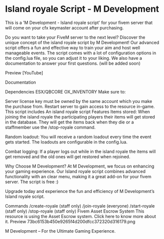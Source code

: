 # Island royale Script - M Development

This is a 'M Development - Island royale script' for your fivem server that will come on your cfx keymaster account after purchasing.

Do you want to take your FiveM server to the next level? Discover the unique concept of the island royale script by M Development! Our advanced script offers a fun and effective way to train your aim and host well manageable events. The script comes with a lot of configuration options in the config.lua file, so you can adjust it to your liking. We also have a documentation to answer your first questions. (will be added soon)

Preview [YouTube]

Documentation

Dependencies
ESX/QBCORE
OX_INVENTORY
Make sure to:

Server license key must be owned by the same account which you make the purchase from.
Restart server to gain access to the resource in-game.
This script includes
An island royale script
Features
Items stored: When joining the island royale the participating players their items will get stored in the database. They will get the items back when they die or a staffmember use the /stop-royale command.

Random loadout: You will receive a random loadout every time the event gets started. The loadouts are configurable in the config.lua.

Combat logging: If a player logs out while in the island royale the items will get removed and the old ones will get restored when rejoined.

Why Choose M Development? At M Development, we focus on enhancing your gaming experience. Our Island royale script combines advanced functionality with an clear menu, making it a great add-on for your fivem server. The script is free :)

Upgrade today and experience the fun and efficiency of M Development’s Island royale script.

Commands
/create-royale (staff only)
/join-royale (everyone)
/start-royale (staff only)
/stop-royale (staff only)
Fivem Asset Escrow System
This resource is using the Asset Escrow system.
Click here to know more about it.
Preview
73bc6153b450e9265f4d200dfcc372320d316179.png

M Development – For the Ultimate Gaming Experience.